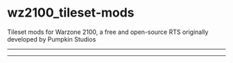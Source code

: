 # wz2100_tileset-mods
Tileset mods for Warzone 2100, a free and open-source RTS originally developed by Pumpkin Studios

________

________
